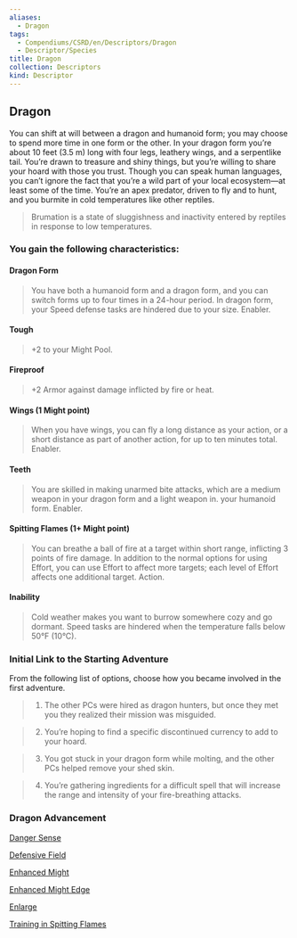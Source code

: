 ```yaml
---
aliases:
  - Dragon
tags:
  - Compendiums/CSRD/en/Descriptors/Dragon
  - Descriptor/Species
title: Dragon
collection: Descriptors
kind: Descriptor
---
```

## Dragon    
You can shift at will between a dragon and humanoid form; you may choose to spend more time in one form or the other. In your dragon form you’re about 10 feet (3.5 m) long with four legs, leathery wings, and a serpentlike tail. You’re drawn to treasure and shiny things, but you’re willing to share your hoard with those you trust. Though you can speak human languages, you can’t ignore the fact that you’re a wild part of your local ecosystem—at least some of the time. You’re an apex predator, driven to fly and to hunt, and you burmite in cold temperatures like other reptiles.  
>Brumation is a state of sluggishness and inactivity entered by reptiles in response to low temperatures.  
### You gain the following characteristics:  
#### Dragon Form   
>You have both a humanoid form and a dragon form, and you can switch forms up to four times in a 24-hour period. In dragon form, your Speed defense tasks are hindered due to your size. Enabler.  
#### Tough   
>+2 to your Might Pool.  
#### Fireproof   
>+2 Armor against damage inflicted by fire or heat.  
#### Wings (1 Might point)   
>When you have wings, you can fly a long distance as your action, or a short distance as part of another action, for up to ten minutes total. Enabler.  
#### Teeth   
>You are skilled in making unarmed bite attacks, which are a medium weapon in your dragon form and a light weapon in. your humanoid form. Enabler.  
#### Spitting Flames (1+ Might point)  
>You can breathe a ball of fire at a target within short range, inflicting 3 points of fire damage. In addition to the normal options for using Effort, you can use Effort to affect more targets; each level of Effort affects one additional target. Action.  
#### Inability  
>Cold weather makes you want to burrow somewhere cozy and go dormant. Speed tasks are hindered when the temperature falls below 50°F (10°C).  
### Initial Link to the Starting Adventure   
From the following list of options, choose how you became involved in the first adventure.  
>1. The other PCs were hired as dragon hunters, but once they met you they realized their mission was misguided.  
>2. You’re hoping to find a specific discontinued currency to add to your hoard.  
>3. You got stuck in your dragon form while molting, and the other PCs helped remove your shed skin.  
>4. You’re gathering ingredients for a difficult spell that will increase the range and intensity of your fire-breathing attacks.  
### Dragon Advancement  
[Danger Sense](Danger-Sense.md)   
[Defensive Field](Defensive-Field.md)   
[Enhanced Might](Enhanced-Might.md)   
[Enhanced Might Edge](Enhanced-Might-Edge.md)   
[Enlarge](Enlarge.md)  
[Training in Spitting Flames](Dragon.md#Spitting%20Flames%20(1+%20Might%20point))  
  
